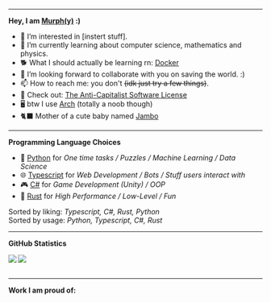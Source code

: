 
---

**Hey, I am [Murph(y)](https://strangegirlmurph.me) :)**
- 👀 I’m interested in [instert stuff]. 
- 🌱 I’m currently learning about computer science, mathematics and physics.
- 🐕 What I should actually be learning rn: [Docker](https://www.docker.com/)
- 💞️ I’m looking forward to collaborate with you on saving the world. :)
- 📫 How to reach me: you don't ~~(idk just try a few things)~~.
- 🦄 Check out: [The Anti-Capitalist Software License](https://anticapitalist.software/)
- 🖥️ btw I use [Arch](https://archlinux.org/) (totally a noob though)
- 🐈‍⬛ Mother of a cute baby named [Jambo](https://github.com/Cowoding-Jams/Jambo)

---

**Programming Language Choices**
- 🐍 [Python](https://www.python.org/) for *One time tasks / Puzzles / Machine Learning / Data Science*
- 🌐 [Typescript](https://www.typescriptlang.org/) for *Web Development / Bots / Stuff users interact with*
- 🎮 [C#](https://learn.microsoft.com/en-us/dotnet/csharp/) for *Game Development (Unity) / OOP*
- 💾 [Rust](https://www.rust-lang.org/) for *High Performance / Low-Level / Fun*

Sorted by liking: *Typescript, C#, Rust, Python*  
Sorted by usage: *Python, Typescript, C#, Rust*

---

**GitHub Statistics**  

<a align="center" href=https://github.com/anuraghazra/github-readme-stats>
  <img align="left" src="https://github-readme-stats.vercel.app/api?username=StrangeGirlMurph&theme=omni&hide_title=true&card_width=400" />
  <img align="center" src="https://github-readme-stats.vercel.app/api/top-langs/?username=StrangeGirlMurph&theme=omni&hide=Jupyter%20Notebook&custom_title=Languages&hide_title=true&layout=compact" />
</a>  
<br></br>

--- 

**Work I am proud of:**
